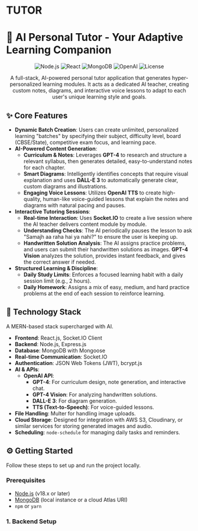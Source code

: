 # TUTOR

# 🤖 AI Personal Tutor - Your Adaptive Learning Companion

<p align="center">
  <img src="https://img.shields.io/badge/Node.js-18.x-339933?style=for-the-badge&logo=node.js" alt="Node.js">
  <img src="https://img.shields.io/badge/React-18.x-61DAFB?style=for-the-badge&logo=react" alt="React">
  <img src="https://img.shields.io/badge/MongoDB-6.x-47A248?style=for-the-badge&logo=mongodb" alt="MongoDB">
  <img src="https://img.shields.io/badge/OpenAI-GPT--4-412991?style=for-the-badge&logo=openai" alt="OpenAI">
  <img src="https://img.shields.io/badge/License-MIT-yellow.svg?style=for-the-badge" alt="License">
</p>

<p align="center">
  A full-stack, AI-powered personal tutor application that generates hyper-personalized learning modules. It acts as a dedicated AI teacher, creating custom notes, diagrams, and interactive voice lessons to adapt to each user's unique learning style and goals.
</p>

<!-- Optional: Add a GIF or screenshot of your app here -->
<!-- <p align="center">
  <img src="link-to-your-demo-gif.gif" width="800" alt="App Demo">
</p> -->

## ✨ Core Features

- **Dynamic Batch Creation**: Users can create unlimited, personalized learning "batches" by specifying their subject, difficulty level, board (CBSE/State), competitive exam focus, and learning pace.
- **AI-Powered Content Generation**:
  - **Curriculum & Notes**: Leverages **GPT-4** to research and structure a relevant syllabus, then generates detailed, easy-to-understand notes for each chapter.
  - **Smart Diagrams**: Intelligently identifies concepts that require visual explanation and uses **DALL-E 3** to automatically generate clear, custom diagrams and illustrations.
  - **Engaging Voice Lessons**: Utilizes **OpenAI TTS** to create high-quality, human-like voice-guided lessons that explain the notes and diagrams with natural pacing and pauses.
- **Interactive Tutoring Sessions**:
  - **Real-time Interaction**: Uses **Socket.IO** to create a live session where the AI teacher delivers content module by module.
  - **Understanding Checks**: The AI periodically pauses the lesson to ask "Samajh aa raha hai ya nahi?" to ensure the user is keeping up.
  - **Handwritten Solution Analysis**: The AI assigns practice problems, and users can submit their handwritten solutions as images. **GPT-4 Vision** analyzes the solution, provides instant feedback, and gives the correct answer if needed.
- **Structured Learning & Discipline**:
  - **Daily Study Limits**: Enforces a focused learning habit with a daily session limit (e.g., 2 hours).
  - **Daily Homework**: Assigns a mix of easy, medium, and hard practice problems at the end of each session to reinforce learning.

## 🚀 Technology Stack

A MERN-based stack supercharged with AI.

- **Frontend**: React.js, Socket.IO Client
- **Backend**: Node.js, Express.js
- **Database**: MongoDB with Mongoose
- **Real-time Communication**: Socket.IO
- **Authentication**: JSON Web Tokens (JWT), bcrypt.js
- **AI & APIs**:
  - **OpenAI API**:
    - **GPT-4**: For curriculum design, note generation, and interactive chat.
    - **GPT-4 Vision**: For analyzing handwritten solutions.
    - **DALL-E 3**: For diagram generation.
    - **TTS (Text-to-Speech)**: For voice-guided lessons.
- **File Handling**: Multer for handling image uploads.
- **Cloud Storage**: Designed for integration with AWS S3, Cloudinary, or similar services for storing generated images and audio.
- **Scheduling**: `node-schedule` for managing daily tasks and reminders.

## ⚙️ Getting Started

Follow these steps to set up and run the project locally.

### Prerequisites

- [Node.js](https://nodejs.org/) (v18.x or later)
- [MongoDB](https://www.mongodb.com/try/download/community) (local instance or a cloud Atlas URI)
- `npm` or `yarn`

### 1. Backend Setup
